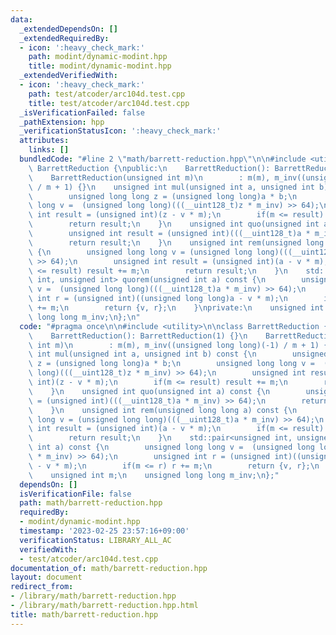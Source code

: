 ```yaml
---
data:
  _extendedDependsOn: []
  _extendedRequiredBy:
  - icon: ':heavy_check_mark:'
    path: modint/dynamic-modint.hpp
    title: modint/dynamic-modint.hpp
  _extendedVerifiedWith:
  - icon: ':heavy_check_mark:'
    path: test/atcoder/arc104d.test.cpp
    title: test/atcoder/arc104d.test.cpp
  _isVerificationFailed: false
  _pathExtension: hpp
  _verificationStatusIcon: ':heavy_check_mark:'
  attributes:
    links: []
  bundledCode: "#line 2 \"math/barrett-reduction.hpp\"\n\n#include <utility>\n\nclass\
    \ BarrettReduction {\npublic:\n    BarrettReduction(): BarrettReduction(1) {}\n\
    \    BarrettReduction(unsigned int m)\n        : m(m), m_inv((unsigned long long)(-1)\
    \ / m + 1) {}\n    unsigned int mul(unsigned int a, unsigned int b) const {\n\
    \        unsigned long long z = (unsigned long long)a * b;\n        unsigned long\
    \ long v =  (unsigned long long)(((__uint128_t)z * m_inv) >> 64);\n        unsigned\
    \ int result = (unsigned int)(z - v * m);\n        if(m <= result) result += m;\n\
    \        return result;\n    }\n    unsigned int quo(unsigned int a) const {\n\
    \        unsigned int result = (unsigned int)(((__uint128_t)a * m_inv) >> 64);\n\
    \        return result;\n    }\n    unsigned int rem(unsigned long long a) const\
    \ {\n        unsigned long long v = (unsigned long long)(((__uint128_t)a * m_inv)\
    \ >> 64);\n        unsigned int result = (unsigned int)(a - v * m);\n        if(m\
    \ <= result) result += m;\n        return result;\n    }\n    std::pair<unsigned\
    \ int, unsigned int> quorem(unsigned int a) const {\n        unsigned long long\
    \ v =  (unsigned long long)(((__uint128_t)a * m_inv) >> 64);\n        unsigned\
    \ int r = (unsigned int)((unsigned long long)a - v * m);\n        if(m <= r) r\
    \ += m;\n        return {v, r};\n    }\nprivate:\n    unsigned int m;\n    unsigned\
    \ long long m_inv;\n};\n"
  code: "#pragma once\n\n#include <utility>\n\nclass BarrettReduction {\npublic:\n\
    \    BarrettReduction(): BarrettReduction(1) {}\n    BarrettReduction(unsigned\
    \ int m)\n        : m(m), m_inv((unsigned long long)(-1) / m + 1) {}\n    unsigned\
    \ int mul(unsigned int a, unsigned int b) const {\n        unsigned long long\
    \ z = (unsigned long long)a * b;\n        unsigned long long v =  (unsigned long\
    \ long)(((__uint128_t)z * m_inv) >> 64);\n        unsigned int result = (unsigned\
    \ int)(z - v * m);\n        if(m <= result) result += m;\n        return result;\n\
    \    }\n    unsigned int quo(unsigned int a) const {\n        unsigned int result\
    \ = (unsigned int)(((__uint128_t)a * m_inv) >> 64);\n        return result;\n\
    \    }\n    unsigned int rem(unsigned long long a) const {\n        unsigned long\
    \ long v = (unsigned long long)(((__uint128_t)a * m_inv) >> 64);\n        unsigned\
    \ int result = (unsigned int)(a - v * m);\n        if(m <= result) result += m;\n\
    \        return result;\n    }\n    std::pair<unsigned int, unsigned int> quorem(unsigned\
    \ int a) const {\n        unsigned long long v =  (unsigned long long)(((__uint128_t)a\
    \ * m_inv) >> 64);\n        unsigned int r = (unsigned int)((unsigned long long)a\
    \ - v * m);\n        if(m <= r) r += m;\n        return {v, r};\n    }\nprivate:\n\
    \    unsigned int m;\n    unsigned long long m_inv;\n};"
  dependsOn: []
  isVerificationFile: false
  path: math/barrett-reduction.hpp
  requiredBy:
  - modint/dynamic-modint.hpp
  timestamp: '2023-02-25 23:57:16+09:00'
  verificationStatus: LIBRARY_ALL_AC
  verifiedWith:
  - test/atcoder/arc104d.test.cpp
documentation_of: math/barrett-reduction.hpp
layout: document
redirect_from:
- /library/math/barrett-reduction.hpp
- /library/math/barrett-reduction.hpp.html
title: math/barrett-reduction.hpp
---
```

